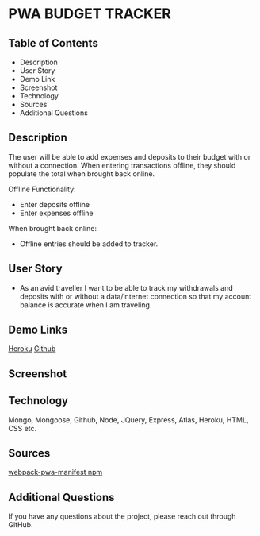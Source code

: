 # PWA BUDGET TRACKER

## Table of Contents
* Description
* User Story
* Demo Link
* Screenshot
* Technology
* Sources
* Additional Questions   

## Description 
The user will be able to add expenses and deposits to their budget with or without a connection. When entering transactions offline, they should populate the total when brought back online.

Offline Functionality:

  * Enter deposits offline
  * Enter expenses offline

When brought back online:

  * Offline entries should be added to tracker.

## User Story

* As an avid traveller I want to be able to track my withdrawals and deposits with or without a data/internet connection so that my account balance is accurate when I am traveling.

## Demo Links 
[Heroku]()
[Github]()

## Screenshot

## Technology
Mongo, Mongoose, Github, Node, JQuery, Express, Atlas, Heroku, HTML, CSS etc.

## Sources
[webpack-pwa-manifest npm](https://www.npmjs.com/package/webpack-pwa-manifest)

## Additional Questions
If you have any questions about the project, please reach out through GitHub.